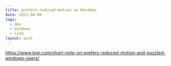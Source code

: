 ```yaml
---
title: prefers-reduced-motion on Windows
date: 2021-04-09
tags:
  - dev
  - windows
  - link
layout: post
---
```


https://www.tpgi.com/short-note-on-prefers-reduced-motion-and-puzzled-windows-users/
